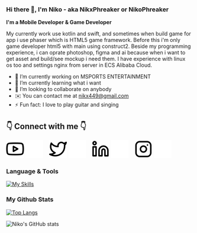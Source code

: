 ### Hi there 👋, I'm Niko - aka NikxPhreaker or NikoPhreaker

**I'm a Mobile Developer & Game Developer**

My currently work use kotlin and swift, and sometimes when build game for app i use phaser which is HTML5 game framework. Before this i'm only game developer html5 with main using construct2. Beside my programming experience, i can oprate photoshop, figma and ai because when i want to get asset and build/see mockup i need them. I have experience with linux os too and settings nginx from server in ECS Alibaba Cloud.

- 🔭 I’m currently working on MSPORTS ENTERTAINMENT
- 🌱 I’m currently learning what i want
- 👯 I’m looking to collaborate on anybody
- ✉️ You can contact me at nikx449@gmail.com
- ⚡ Fun fact: I love to play guitar and singing

## 👇 Connect with me 👇

[![website](./img/youtube-light.svg)](https://youtube.com/NIKXPhreaker#gh-light-mode-only)
[![website](./img/youtube-dark.svg)](https://youtube.com/NIKXPhreaker#gh-dark-mode-only)
&nbsp;&nbsp;
[![website](./img/twitter-light.svg)](https://twitter.com/nikxpw#gh-light-mode-only)
[![website](./img/twitter-dark.svg)](https://twitter.com/nikxpw#gh-dark-mode-only)
&nbsp;&nbsp;
[![website](./img/linkedin-light.svg)](https://linkedin.com/in/niko-prayoga-wiratama-184b37133#gh-light-mode-only)
[![website](./img/linkedin-dark.svg)](https://linkedin.com/in/niko-prayoga-wiratama-184b37133#gh-dark-mode-only)
&nbsp;&nbsp;
[![website](./img/instagram-light.svg)](https://instagram.com/nikxpw#gh-light-mode-only)
[![website](./img/instagram-dark.svg)](https://instagram.com/nikxpw#gh-dark-mode-only)


### Language & Tools
[![My Skills](https://skillicons.dev/icons?i=androidstudio,idea,kotlin,vscode,unity,godot,dart,flutter,ktor,mysql,firebase,java,swift,html,css,php,laravel,js,ts,nodejs,vuejs,nuxtjs,express,heroku,nginx,gcp,git,github,ps,ai,figma,discord,linux)](https://skillicons.dev)

### My Github Stats

[![Top Langs](https://github-readme-stats.vercel.app/api/top-langs/?username=nikophreaker&layout=compact&theme=tokyonight)](https://github.com/nikophreaker/github-readme-stats)

![Niko's GitHub stats](https://github-readme-stats.vercel.app/api?username=nikophreaker&show_icons=true&theme=tokyonight)
